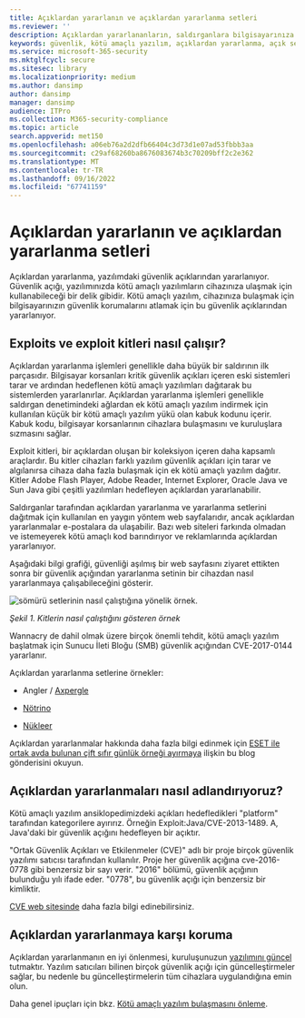 ```yaml
---
title: Açıklardan yararlanın ve açıklardan yararlanma setleri
ms.reviewer: ''
description: Açıklardan yararlananların, saldırganlara bilgisayarınıza erişim vermek ve diğer kötü amaçlı yazılımları yüklemek için ortak yazılımlardaki güvenlik açıklarını nasıl kullandığı hakkında bilgi edinin.
keywords: güvenlik, kötü amaçlı yazılım, açıklardan yararlanma, açık setleri, önleme, güvenlik açıkları, Microsoft, Exploit malware family, exploits, java, flash, adobe, update software, prevent exploits, exploit pack, vulnerability, 0-day, holess, weaknesses, attack, Flash, Adobe, out-of-date software, out of date software, update, update software, reinfection, Java cache, reinfected, not remove, not clean, still detects, full scan, MSE, Defender, WDSI, MMPC, Microsoft Malware Protection Center
ms.service: microsoft-365-security
ms.mktglfcycl: secure
ms.sitesec: library
ms.localizationpriority: medium
ms.author: dansimp
author: dansimp
manager: dansimp
audience: ITPro
ms.collection: M365-security-compliance
ms.topic: article
search.appverid: met150
ms.openlocfilehash: a06eb76a2d2dfb66404c3d73d1e07ad53fbbb3aa
ms.sourcegitcommit: c29af68260ba8676083674b3c70209bff2c2e362
ms.translationtype: MT
ms.contentlocale: tr-TR
ms.lasthandoff: 09/16/2022
ms.locfileid: "67741159"
---
```

# <a name="exploits-and-exploit-kits"></a>Açıklardan yararlanın ve açıklardan yararlanma setleri

Açıklardan yararlanma, yazılımdaki güvenlik açıklarından yararlanıyor. Güvenlik açığı, yazılımınızda kötü amaçlı yazılımların cihazınıza ulaşmak için kullanabileceği bir delik gibidir. Kötü amaçlı yazılım, cihazınıza bulaşmak için bilgisayarınızın güvenlik korumalarını atlamak için bu güvenlik açıklarından yararlanıyor.

## <a name="how-exploits-and-exploit-kits-work"></a>Exploits ve exploit kitleri nasıl çalışır?

Açıklardan yararlanma işlemleri genellikle daha büyük bir saldırının ilk parçasıdır. Bilgisayar korsanları kritik güvenlik açıkları içeren eski sistemleri tarar ve ardından hedeflenen kötü amaçlı yazılımları dağıtarak bu sistemlerden yararlanırlar. Açıklardan yararlanma işlemleri genellikle saldırgan denetimindeki ağlardan ek kötü amaçlı yazılım indirmek için kullanılan küçük bir kötü amaçlı yazılım yükü olan kabuk kodunu içerir. Kabuk kodu, bilgisayar korsanlarının cihazlara bulaşmasını ve kuruluşlara sızmasını sağlar.

Exploit kitleri, bir açıklardan oluşan bir koleksiyon içeren daha kapsamlı araçlardır. Bu kitler cihazları farklı yazılım güvenlik açıkları için tarar ve algılanırsa cihaza daha fazla bulaşmak için ek kötü amaçlı yazılım dağıtır. Kitler Adobe Flash Player, Adobe Reader, Internet Explorer, Oracle Java ve Sun Java gibi çeşitli yazılımları hedefleyen açıklardan yararlanabilir.

Saldırganlar tarafından açıklardan yararlanma ve yararlanma setlerini dağıtmak için kullanılan en yaygın yöntem web sayfalarıdır, ancak açıklardan yararlanmalar e-postalara da ulaşabilir. Bazı web siteleri farkında olmadan ve istemeyerek kötü amaçlı kod barındırıyor ve reklamlarında açıklardan yararlanıyor.

Aşağıdaki bilgi grafiği, güvenliği aşılmış bir web sayfasını ziyaret ettikten sonra bir güvenlik açığından yararlanma setinin bir cihazdan nasıl yararlanmaya çalışabileceğini gösterir.

![sömürü setlerinin nasıl çalıştığına yönelik örnek.](../../media/security-intelligence-images/exploit-kit.png)

*Şekil 1. Kitlerin nasıl çalıştığını gösteren örnek*

Wannacry de dahil olmak üzere birçok önemli tehdit, kötü amaçlı yazılım başlatmak için Sunucu İleti Bloğu (SMB) güvenlik açığından CVE-2017-0144 yararlanır.

Açıklardan yararlanma setlerine örnekler:

- Angler / [Axpergle](https://www.microsoft.com/en-us/wdsi/threats/malware-encyclopedia-description?name=JS/Axpergle)

- [Nötrino](https://www.microsoft.com/en-us/wdsi/threats/malware-encyclopedia-description?name=JS/NeutrinoEK)

- [Nükleer](https://www.microsoft.com/en-us/wdsi/threats/malware-encyclopedia-description?name=JS/Neclu)

Açıklardan yararlanmalar hakkında daha fazla bilgi edinmek için [ESET ile ortak avda bulunan çift sıfır günlük örneği ayırmaya](https://cloudblogs.microsoft.com/microsoftsecure/2018/07/02/taking-apart-a-double-zero-day-sample-discovered-in-joint-hunt-with-eset/) ilişkin bu blog gönderisini okuyun.

## <a name="how-we-name-exploits"></a>Açıklardan yararlanmaları nasıl adlandırıyoruz?

Kötü amaçlı yazılım ansiklopedimizdeki açıkları hedefledikleri "platform" tarafından kategorilere ayırırız. Örneğin Exploit:Java/CVE-2013-1489. A, Java'daki bir güvenlik açığını hedefleyen bir açıktır.

"Ortak Güvenlik Açıkları ve Etkilenmeler (CVE)" adlı bir proje birçok güvenlik yazılımı satıcısı tarafından kullanılır. Proje her güvenlik açığına cve-2016-0778 gibi benzersiz bir sayı verir.
"2016" bölümü, güvenlik açığının bulunduğu yılı ifade eder. "0778", bu güvenlik açığı için benzersiz bir kimliktir.

[CVE web sitesinde](https://cve.mitre.org/) daha fazla bilgi edinebilirsiniz.

## <a name="how-to-protect-against-exploits"></a>Açıklardan yararlanmaya karşı koruma

Açıklardan yararlanmanın en iyi önlenmesi, kuruluşunuzun [yazılımını güncel](https://portal.msrc.microsoft.com/) tutmaktır. Yazılım satıcıları bilinen birçok güvenlik açığı için güncelleştirmeler sağlar, bu nedenle bu güncelleştirmelerin tüm cihazlara uygulandığına emin olun.

Daha genel ipuçları için bkz. [Kötü amaçlı yazılım bulaşmasını önleme](prevent-malware-infection.md).
